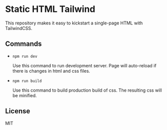 # Static HTML Tailwind

This repository makes it easy to kickstart a single-page HTML with TailwindCSS.

## Commands

* `npm run dev`

  Use this command to run development server. Page will auto-reload if there is changes in html and css files.

* `npm run build`

  Use this command to build production build of css. The resulting css will be minified.

## License

MIT
